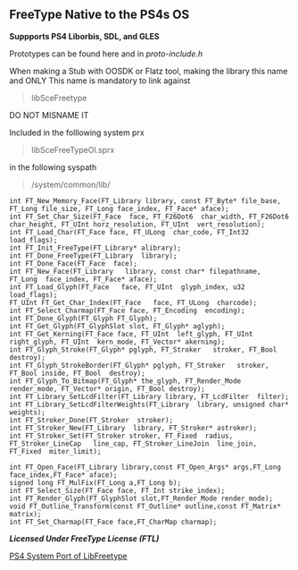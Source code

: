 
## FreeType Native to the PS4s OS

**Suppports PS4 Liborbis, SDL, and GLES**

Prototypes can be found here and in *proto-include.h*

When making a Stub with OOSDK or Flatz tool, making the library this name and ONLY This name
is mandatory to link against

>libSceFreetype

DO NOT MISNAME IT

Included in the folllowing system prx
>libSceFreeTypeOl.sprx

in the following syspath
>/system/common/lib/



```void FT_Set_Transform (FT_Face face, FT_Matrix* matrix, FT_Vector* delta);
int FT_New_Memory_Face(FT_Library library, const FT_Byte* file_base, FT_Long file_size, FT_Long face_index, FT_Face* aface);
int FT_Set_Char_Size(FT_Face  face, FT_F26Dot6  char_width, FT_F26Dot6 char_height, FT_UInt horz_resolution, FT_UInt  vert_resolution);
int FT_Load_Char(FT_Face face, FT_ULong  char_code, FT_Int32 load_flags);
int FT_Init_FreeType(FT_Library* alibrary);
int FT_Done_FreeType(FT_Library  library);
int FT_Done_Face(FT_Face  face);
int FT_New_Face(FT_Library   library, const char* filepathname, FT_Long  face_index, FT_Face* aface);
int FT_Load_Glyph(FT_Face   face, FT_UInt  glyph_index, u32 load_flags); 
FT_UInt FT_Get_Char_Index(FT_Face   face, FT_ULong  charcode);
int FT_Select_Charmap(FT_Face face, FT_Encoding  encoding);
int FT_Done_Glyph(FT_Glyph FT_Glyph);
int FT_Get_Glyph(FT_GlyphSlot slot, FT_Glyph* aglyph);
int FT_Get_Kerning(FT_Face face, FT_UInt  left_glyph, FT_UInt  right_glyph, FT_UInt  kern_mode, FT_Vector* akerning);
int FT_Glyph_Stroke(FT_Glyph* pglyph, FT_Stroker   stroker, FT_Bool  destroy);
int FT_Glyph_StrokeBorder(FT_Glyph* pglyph, FT_Stroker   stroker, FT_Bool inside, FT_Bool  destroy);
int FT_Glyph_To_Bitmap(FT_Glyph* the_glyph, FT_Render_Mode  render_mode, FT_Vector* origin, FT_Bool destroy);
int FT_Library_SetLcdFilter(FT_Library library, FT_LcdFilter  filter);
int FT_Library_SetLcdFilterWeights(FT_Library  library, unsigned char* weights);
int FT_Stroker_Done(FT_Stroker  stroker);
int FT_Stroker_New(FT_Library  library, FT_Stroker* astroker);
int FT_Stroker_Set(FT_Stroker stroker, FT_Fixed  radius, FT_Stroker_LineCap   line_cap, FT_Stroker_LineJoin  line_join, FT_Fixed  miter_limit);

int FT_Open_Face(FT_Library library,const FT_Open_Args* args,FT_Long face_index,FT_Face* aface);
signed long FT_MulFix(FT_Long a,FT_Long b);
int FT_Select_Size(FT_Face face, FT_Int strike_index);
int FT_Render_Glyph(FT_GlyphSlot slot,FT_Render_Mode render_mode);
void FT_Outline_Transform(const FT_Outline* outline,const FT_Matrix* matrix);
int FT_Set_Charmap(FT_Face face,FT_CharMap charmap);
```


***Licensed Under FreeType License (FTL)***

[PS4 System Port of LibFreetype](https://www.freetype.org/)


